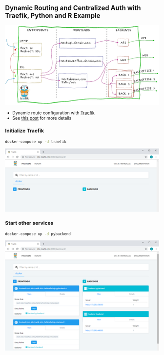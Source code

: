 ## Dynamic Routing and Centralized Auth with Traefik, Python and R Example

![](/notes/traefik-overview.png)

* Dynamic route configuration with [Traefik](https://docs.traefik.io/v1.7/)
* See [this post](https://jaehyeon.me/blog/2019-11-29-Dynamic-Routing-and-Centralized-Auth-with-Traefik-Python-and-R-Example) for more details

### Initialize Traefik

```bash
docker-compose up -d traefik
```

![](/notes/traefik-providers-01.png)

### Start other services

```bash
docker-compose up -d pybackend
```

![](/notes/traefik-providers-00.png)
